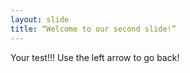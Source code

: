 ```yaml
---
layout: slide
title: “Welcome to our second slide!”
---
```

Your test!!!
Use the left arrow to go back!
